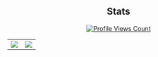 <h2 align="center">Stats</h2>
<a href="https://github.com/slow">
  <p align="center">
    <img src="https://komarev.com/ghpvc/?username=slow" alt="Profile Views Count">
  </p>
</a>

<p align="center">
<table>
  <tr>
    <td align="center" style="padding=0;width=50%;">
      <img src="https://github-readme-stats.vercel.app/api/?username=localip&title_color=4F8CC9&text_color=9f9f9f&show_icons=true&include_all_commits=true&bg_color=00000000&hide_border=true&icon_color=4F8CC9&hide_title=true&count_private=true" />
    </td>
    <td align="center" style="padding=0;width=50%;">
      <img src="https://grs.quantumly.dev/api/top-langs/?username=eternal404&title_color=4F8CC9&text_color=9f9f9f&layout=compact&show_icons=true&bg_color=00000000&hide_border=true&icon_color=00000000&count_private=true&extra=strencher-kernel/pc-compat;unbound-plugins/platform-indicators,hide-dm-buttons,force-dark-mode,mute-new-guild,mark-all-read,persist-settings,picture-link;discord-modifications/begone-app-badge,begone-autopause,better-discord-plugins,copy-raw-message,dark-discord,data-saver,disable-sticker-suggestions,discord-revamp,discord-utilities,dnd-bypass,double-click-vc,force-owner-crown,hide-dm-buttons,leave-vc-on-close,mark-all-read,message-cleaner,modern-indicators,no-friend-badges,nsfw-gate-bypass,open-in-app,picture-link,quick-delete,relationships-notifier,screenshare-crack,show-hidden-channels,spotify-crack,token-login,user-lookup,vc-move-all,downloader" />
    </td>
  </tr>
</table>
</p>
